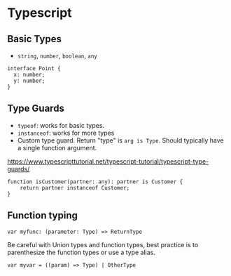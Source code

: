 # Typescript


## Basic Types

- `string`, `number`, `boolean`, `any`
```
interface Point {
  x: number;
  y: number;
}
```

## Type Guards

- `typeof`: works for basic types.
- `instanceof`: works for more types
- Custom type guard. Return "type" is `arg is Type`. Should typically
  have a single function argument.

https://www.typescripttutorial.net/typescript-tutorial/typescript-type-guards/
```
function isCustomer(partner: any): partner is Customer {
    return partner instanceof Customer;
}
```

## Function typing

```
var myfunc: (parameter: Type) => ReturnType
```

Be careful with Union types and function types, best practice is to
parenthesize the function types or use a type alias.

```
var myvar = ((param) => Type) | OtherType
```


